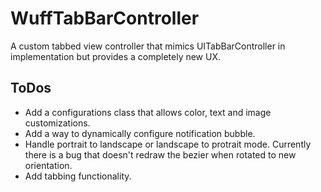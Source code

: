 # WuffTabBarController
A custom tabbed view controller that mimics UITabBarController in implementation but provides a completely new UX.

## ToDos
* Add a configurations class that allows color, text and image customizations.
* Add a way to dynamically configure notification bubble.
* Handle portrait to landscape or landscape to protrait mode. Currently there is a
bug that doesn't redraw the bezier when rotated to new orientation.
* Add tabbing functionality. 
